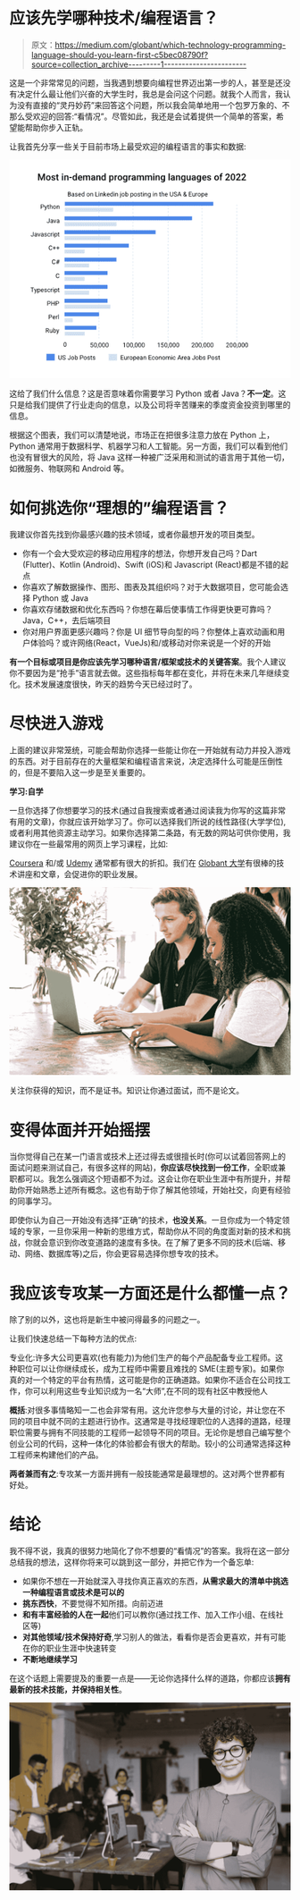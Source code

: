 # 应该先学哪种技术/编程语言？

> 原文：<https://medium.com/globant/which-technology-programming-language-should-you-learn-first-c5bec08790f?source=collection_archive---------1----------------------->

这是一个非常常见的问题，当我遇到想要向编程世界迈出第一步的人，甚至是还没有决定什么最让他们兴奋的大学生时，我总是会问这个问题。就我个人而言，我认为没有直接的“灵丹妙药”来回答这个问题，所以我会简单地用一个包罗万象的、不那么受欢迎的回答:“看情况”。尽管如此，我还是会试着提供一个简单的答案，希望能帮助你步入正轨。

让我首先分享一些关于目前市场上最受欢迎的编程语言的事实和数据:

![](img/ef978d8a56a77e90d9880fb04133b9e9.png)

这给了我们什么信息？这是否意味着你需要学习 Python 或者 Java？**不一定**。这只是给我们提供了行业走向的信息，以及公司将辛苦赚来的季度资金投资到哪里的信息。

根据这个图表，我们可以清楚地说，市场正在把很多注意力放在 Python 上，Python 通常用于数据科学、机器学习和人工智能。另一方面，我们可以看到他们也没有冒很大的风险，将 Java 这样一种被广泛采用和测试的语言用于其他一切，如微服务、物联网和 Android 等。

# **如何挑选你“理想的”编程语言？**

我建议你首先找到你最感兴趣的技术领域，或者你最想开发的项目类型。

*   你有一个会大受欢迎的移动应用程序的想法，你想开发自己吗？Dart (Flutter)、Kotlin (Android)、Swift (iOS)和 Javascript (React)都是不错的起点
*   你喜欢了解数据操作、图形、图表及其组织吗？对于大数据项目，您可能会选择 Python 或 Java
*   你喜欢存储数据和优化东西吗？你想在幕后使事情工作得更快更可靠吗？Java，C++，去后端项目
*   你对用户界面更感兴趣吗？你是 UI 细节导向型的吗？你整体上喜欢动画和用户体验吗？或许网络(React，VueJs)和/或移动对你来说是一个好的开始

**有一个目标或项目是你应该先学习哪种语言/框架或技术的关键答案**。我个人建议你不要因为是“抢手”语言就去做。这些指标每年都在变化，并将在未来几年继续变化。技术发展速度很快，昨天的趋势今天已经过时了。

# **尽快进入游戏**

上面的建议非常笼统，可能会帮助你选择一些能让你在一开始就有动力并投入游戏的东西。对于目前存在的大量框架和编程语言来说，决定选择什么可能是压倒性的，但是不要陷入这一步是至关重要的。

**学习:自学**

一旦你选择了你想要学习的技术(通过自我搜索或者通过阅读我为你写的这篇非常有用的文章)，你就应该开始学习了。你可以选择我们所说的线性路径(大学学位),或者利用其他资源主动学习。如果你选择第二条路，有无数的网站可供你使用，我建议你在一些最常用的网页上学习课程，比如:

[Coursera](https://www.coursera.org/?utm_source=gg&utm_medium=sem&utm_campaign=01-BrandedSearch-US&utm_content=B2C&campaignid=380484307&adgroupid=42417576447&device=c&keyword=cursera&matchtype=b&network=g&devicemodel=&adpostion=&creativeid=322351827334&hide_mobile_promo&gclid=CjwKCAjwve2TBhByEiwAaktM1AeL6BSycwCu7V6nIsI7G7PEk19C42cbXqTZYSBmOhLh41YnI8k1whoCZncQAvD_BwE) 和/或 [Udemy](https://www.udemy.com/) 通常都有很大的折扣。我们在 [Globant 大学](https://university.globant.com/)有很棒的技术讲座和文章，会促进你的职业发展。

![](img/01a0e7764deada53c5a536df69b3d961.png)

关注你获得的知识，而不是证书。知识让你通过面试，而不是论文。

# **变得体面并开始摇摆**

当你觉得自己在某一门语言或技术上还过得去或很擅长时(你可以试着回答网上的面试问题来测试自己，有很多这样的网站)，**你应该尽快找到一份工作**，全职或兼职都可以。我怎么强调这个短语都不为过。这会让你在职业生涯中有所提升，并帮助你开始熟悉上述所有概念。这也有助于你了解其他领域，开始社交，向更有经验的同事学习。

即使你认为自己一开始没有选择“正确”的技术，**也没关系**。一旦你成为一个特定领域的专家，一旦你采用一种新的思维方式，帮助你从不同的角度面对新的技术和挑战，你就会意识到你改变道路的速度有多快。在了解了更多不同的技术(后端、移动、网络、数据库等)之后，你会更容易选择你想专攻的技术。

# 我应该专攻某一方面还是什么都懂一点？

除了别的以外，这也将是新生中被问得最多的问题之一。

让我们快速总结一下每种方法的优点:

专业化:许多大公司更喜欢(也有能力)为他们生产的每个产品配备专业工程师。这种职位可以让你继续成长，成为工程师中需要且难找的 SME(主题专家)。如果你真的对一个特定的平台有热情，这可能是你的正确道路。如果你不适合在公司找工作，你可以利用这些专业知识成为一名“大师”,在不同的现有社区中教授他人

**概括**:对很多事情略知一二也会非常有用。这允许您参与大量的讨论，并让您在不同的项目中就不同的主题进行协作。这通常是寻找经理职位的人选择的道路，经理职位需要与拥有不同技能的工程师一起领导不同的项目。无论你是想自己编写整个创业公司的代码，这种一体化的体验都会有很大的帮助。较小的公司通常选择这种工程师来构建他们的产品。

**两者兼而有之**:专攻某一方面并拥有一般技能通常是最理想的。这对两个世界都有好处。

# **结论**

我不得不说，我真的很努力地简化了你不想要的“看情况”的答案。我将在这一部分总结我的想法，这样你将来可以跳到这一部分，并把它作为一个备忘单:

*   如果你不想在一开始就深入寻找你真正喜欢的东西，**从需求最大的清单中挑选一种编程语言或技术是可以的**
*   **挑东西快**，不要觉得不知所措。向前迈进
*   **和有丰富经验的人在一起**他们可以教你(通过找工作、加入工作小组、在线社区等)
*   **对其他领域/技术保持好奇**,学习别人的做法，看看你是否会更喜欢，并有可能在你的职业生涯中快速转变
*   **不断地继续学习**

在这个话题上需要提及的重要一点是——无论你选择什么样的道路，你都应该**拥有最新的技术技能，并保持相关性**。

![](img/f0e218f1aedf1a7bd7c523561b472f96.png)